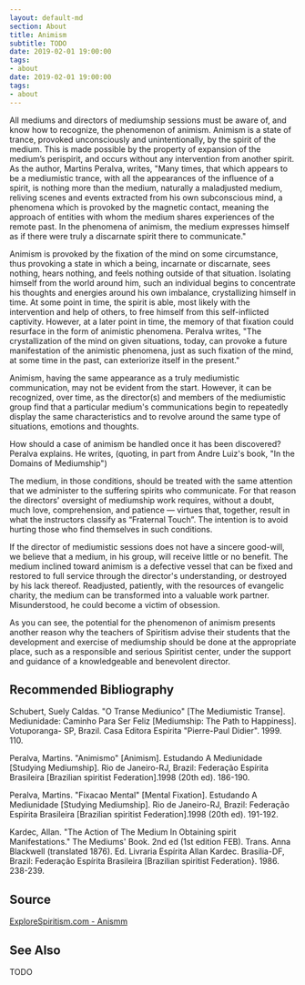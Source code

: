 ```yaml
---
layout: default-md
section: About
title: Animism
subtitle: TODO
date: 2019-02-01 19:00:00
tags:
- about
date: 2019-02-01 19:00:00
tags: 
- about
---
```


All mediums and directors of mediumship sessions must be aware of, and know how to recognize, the phenomenon of animism.  Animism is a state of trance, provoked unconsciously and unintentionally, by the spirit of the medium.  This is made possible by the property of expansion of the medium’s perispirit, and occurs without any intervention from another spirit.  As the author, Martins Peralva, writes, "Many times, that which appears to be a mediumistic trance, with all the appearances of the influence of a spirit, is nothing more than the medium, naturally a maladjusted medium, reliving scenes and events extracted from his own subconscious mind, a phenomena which is provoked by the magnetic contact, meaning the approach of entities with whom the medium shares experiences of the remote past.  In the phenomena of animism, the medium expresses himself as if there were truly a discarnate spirit there to communicate."

Animism is provoked by the fixation of the mind on some circumstance, thus provoking a state in which a being, incarnate or discarnate, sees nothing, hears nothing, and feels nothing outside of that situation.  Isolating himself from the world around him, such an individual begins to concentrate his thoughts and energies around his own imbalance, crystallizing himself in time. At some point in time, the spirit is able, most likely with the intervention and help of others, to free himself from this self-inflicted captivity.  However, at a later point in time, the memory of that fixation could resurface in the form of animistic phenomena.  Peralva writes, "The crystallization of the mind on given situations, today, can provoke a future manifestation of the animistic phenomena, just as such fixation of the mind, at some time in the past, can exteriorize itself in the present."

 Animism, having the same appearance as a truly mediumistic communication, may not be evident from the start.  However, it can be recognized, over time, as the director(s) and members of the mediumistic group find that a particular medium's communications begin to repeatedly display the same characteristics and to revolve around the same type of situations, emotions and thoughts. 

How should a case of animism be handled once it has been discovered?  Peralva explains.  He writes, (quoting, in part from Andre Luiz's book, "In the Domains of Mediumship")

The medium, in those conditions, should be treated with the same attention that we administer to the suffering spirits who communicate.  For that reason the directors' oversight of mediumship work requires, without a doubt, much love, comprehension, and patience — virtues that, together, result in what the instructors classify as “Fraternal Touch”.  The intention is to avoid hurting those who find themselves in such conditions.

If the director of mediumistic sessions does not have a sincere good-will, we believe that a medium, in his group, will receive little or no benefit. The medium inclined toward animism is a defective vessel that can be fixed and restored to full service through the director's understanding, or destroyed by his lack thereof.  Readjusted, patiently, with the resources of evangelic charity, the medium can be transformed into a valuable work partner.  Misunderstood, he could become a victim of obsession.

As you can see, the potential for the phenomenon of animism presents another reason why the teachers of Spiritism advise their students that the development and exercise of mediumship should be done at the appropriate place, such as a responsible and serious Spiritist center, under the support and guidance of a knowledgeable and benevolent director.


## Recommended Bibliography
Schubert, Suely Caldas. "O Transe Mediunico" [The Mediumistic Transe]. Mediunidade: Caminho Para Ser Feliz [Mediumship: The Path to Happiness]. Votuporanga- SP, Brazil. Casa Editora Espírita "Pierre-Paul Didier". 1999. 110.  

Peralva, Martins. "Animismo" [Animism]. Estudando A Mediunidade [Studying Mediumship]. Rio de Janeiro-RJ, Brazil: Federação Espírita Brasileira [Brazilian spiritist Federation].1998 (20th ed). 186-190.

Peralva, Martins. "Fixacao Mental" [Mental Fixation]. Estudando A Mediunidade [Studying Mediumship]. Rio de Janeiro-RJ, Brazil: Federação Espírita Brasileira [Brazilian spiritist Federation].1998 (20th ed). 191-192.

Kardec, Allan. "The Action of The Medium In Obtaining spirit Manifestations." The Mediums' Book. 2nd ed (1st edition FEB). Trans. Anna Blackwell (translated 1876). Ed. Livraria Espírita Allan Kardec. Brasilia-DF, Brazil:  Federação Espírita Brasileira [Brazilian spiritist Federation}. 1986. 238-239.


## Source
[ExploreSpiritism.com - Anismm](//www.explorespiritism.com/Science_Mediumship_Animism_Definition.htm)

## See Also

TODO